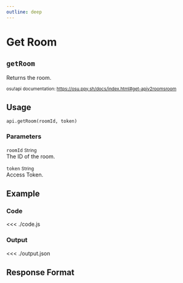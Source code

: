 ```yaml
---
outline: deep
---
```


# Get Room <Badge type="info" text="GET"/> <Badge type="warning" text="LAZER" /> <Badge type="warning" text="undocumented" />

## `getRoom`

Returns the room.

<small>osu!api documentation: https://osu.ppy.sh/docs/index.html#get-apiv2roomsroom</small>

## Usage

`api.getRoom(roomId, token)`

### Parameters

`roomId` <small>String</small><br>
The ID of the room.

`token` <small>String</small><br>
Access Token.

## Example

### Code
<<< ./code.js

### Output
<<< ./output.json

## Response Format

<!--@include: ./response.md-->